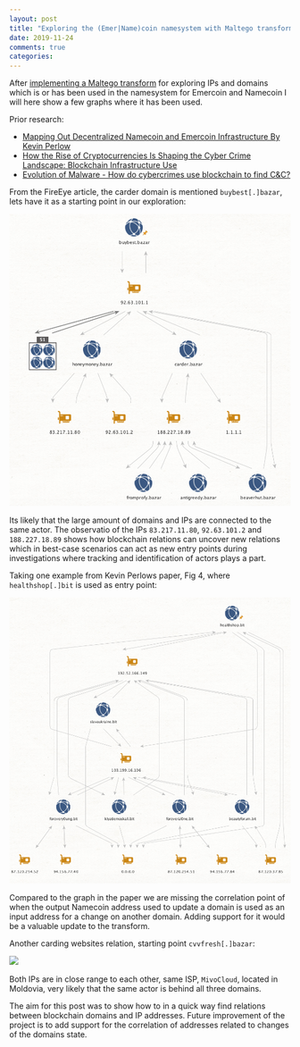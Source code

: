 ```yaml
---
layout: post
title: "Exploring the (Emer|Name)coin namesystem with Maltego transforms"
date: 2019-11-24
comments: true
categories:
---
```


After [implementing a Maltego transform](https://github.com/Tomasuh/Maltego_Transform_Blockchain_DNS) for exploring IPs and domains which is or has been used 
in the namesystem for Emercoin and Namecoin I will here show a few graphs where it has been used.

Prior research:

* [Mapping Out Decentralized Namecoin and Emercoin Infrastructure
By Kevin Perlow](https://i.blackhat.com/us-18/Wed-August-8/us-18-Perlow-Beating-the-Blockchain-by-Mapping-Out_Decentralized_Namecoin-and-Emercoin-Infrastructure-wp.pdf)
* [How the Rise of Cryptocurrencies Is Shaping the Cyber Crime Landscape: Blockchain Infrastructure Use](https://www.fireeye.com/blog/threat-research/2018/04/cryptocurrencies-cyber-crime-blockchain-infrastructure-use.html)
* [Evolution of Malware - How do cybercrimes use blockchain to find C&C?](https://www.aptld.org/meeting/20180928/6b-4%20Evolution%20of%20malware-%20group%20ib.pdf)

From the FireEye article, the carder domain is mentioned `buybest[.]bazar`, lets have it as a starting point in our 
exploration:

![](images/2019-11-17_buybest.png) 

Its likely that the large amount of domains and IPs are connected to the same actor. The observatio of the IPs `83.217.11.80`, `92.63.101.2` and `188.227.18.89` shows how blockchain relations can uncover new relations which in best-case scenarios 
can act as new entry points during investigations where tracking and identification of actors plays a part.

Taking one example from Kevin Perlows paper, Fig 4, where `healthshop[.]bit` is used as entry point:

![](images/2019-11-24_healthshop.png)

Compared to the graph in the paper we are missing the correlation point of when the output Namecoin address used to update a domain is used as an input address for a change on another domain. Adding support for it would be a valuable update to the transform.

Another carding websites relation, starting point `cvvfresh[.]bazar`:

![](images/2019.11-24_cvvfresh.png)

Both IPs are in close range to each other, same ISP, `MivoCloud`, located in Moldovia, very likely that the same actor is behind all three domains.

The aim for this post was to show how to in a quick way find relations between blockchain domains and IP addresses.
Future improvement of the project is to add support for the correlation of addresses related to changes of the domains state.